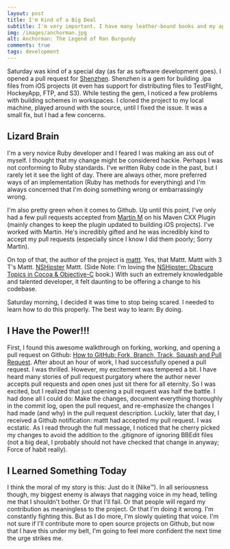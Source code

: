 ```yaml
---
layout: post
title: I'm Kind of a Big Deal
subtitle: I'm very important. I have many leather-bound books and my apartment smells of rich mahogany.
img: /images/anchorman.jpg
alt: Anchorman: The Legend of Ron Burgundy
comments: true
tags: development
---
```


Saturday was kind of a special day (as far as software development goes). I opened a pull request for [Shenzhen](https://github.com/nomad/shenzhen). Shenzhen is a gem for building .ipa files from iOS projects (it even has support for distributing files to TestFlight, HockeyApp, FTP, and S3). While testing the gem, I noticed a few problems with building schemes in workspaces. I cloned the project to my local machine, played around with the source, until I fixed the issue. It was a small fix, but I had a few concerns.

## Lizard Brain
I'm a very novice Ruby developer and I feared I was making an ass out of myself. I thought that my change might be considered hackie. Perhaps I was not conforming to Ruby standards. I've written Ruby code in the past, but I rarely let it see the light of day. There are always other, more preferred ways of an implementation (Ruby has methods for everything) and I'm always concerned that I'm doing something wrong or embarrassingly wrong.

I'm also pretty green when it comes to Github. Up until this point, I've only had a few pull requests accepted from [Martin M](https://github.com/MartinMReed) on his Maven CXX Plugin (mainly changes to keep the plugin updated to building iOS projects). I've worked with Martin. He's incredibly gifted and he was incredibly kind to accept my pull requests (especially since I know I did them poorly; Sorry Martin).

On top of that, the author of the project is [mattt](https://github.com/mattt). Yes, that Mattt. Mattt with 3 T's Mattt. [NSHipster](http://nshipster.com) Mattt. (Side Note: I'm loving the [NSHipster: Obscure Topics in Cocoa &amp; Objective-C](https://gumroad.com/l/nshipster) book.) With such an extremely knowledgable and talented developer, it felt daunting to be offering a change to his codebase.

Saturday morning, I decided it was time to stop being scared. I needed to learn how to do this properly. The best way to learn: By doing.

## I Have the Power!!!
First, I found this awesome walkthrough on forking, working, and opening a pull request on Github: [How to GitHub: Fork, Branch, Track, Squash and Pull Request](http://gun.io/blog/how-to-github-fork-branch-and-pull-request/). After about an hour of work, I had successfully opened a pull request. I was thrilled. However, my excitement was tempered a bit. I have heard many stories of pull request purgatory where the author never accepts pull requests and open ones just sit there for all eternity. So I was excited, but I realized that just opening a pull request was half the battle. I had done all I could do: Make the changes, document everything thoroughly in the commit log, open the pull request, and re-emphasize the changes I had made (and why) in the pull request description. Luckily, later that day, I received a Github notification: mattt had accepted my pull request. I was ecstatic. As I read through the full message, I noticed that he cherry picked my changes to avoid the addition to the .gitignore of ignoring BBEdit files (not a big deal, I probably should not have checked that change in anyway; Force of habit really).

## I Learned Something Today
I think the moral of my story is this: Just do it (Nike™). In all seriousness though, my biggest enemy is always that nagging voice in my head, telling me that I shouldn't bother. Or that I'll fail. Or that people will regard my contribution as meaningless to the project. Or that I'm doing it wrong. I'm constantly fighting this. But as I do more, I'm slowly quieting that voice. I'm not sure if I'll contribute more to open source projects on Github, but now that I have this under my belt, I'm going to feel more confident the next time the urge strikes me.